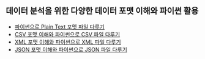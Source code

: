 ## 데이터 분석을 위한 다양한 데이터 포맷 이해와 파이썬 활용
- [파이썬으로 Plain Text 포멧 파일 다루기]()
- [CSV 포맷 이해와 파이썬으로 CSV 파일 다루기]()
- [XML 포맷 이해와 파이썬으로 XML 파일 다루기]()
- [JSON 포맷 이해와 파이썬으로 JSON 파일 다루기]()
